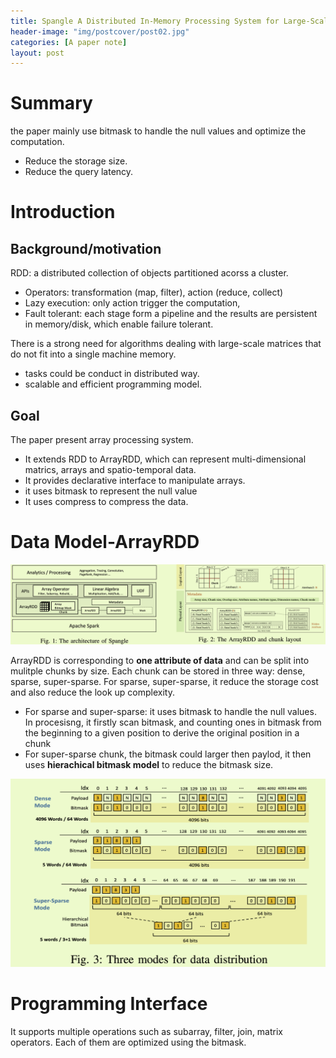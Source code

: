 ```yaml
---
title: Spangle A Distributed In-Memory Processing System for Large-Scale Arrays
header-image: "img/postcover/post02.jpg"
categories: [A paper note]
layout: post
---
```


# Summary

the paper mainly use bitmask to handle the null values and optimize the computation.

- Reduce the storage size.
- Reduce the query latency.

# Introduction

## Background/motivation

RDD: a distributed collection of objects partitioned acorss a cluster.

- Operators: transformation (map, filter), action (reduce, collect)
- Lazy execution: only action trigger the computation, 
- Fault tolerant: each stage form a pipeline and the results are persistent in memory/disk, which enable failure tolerant.

There is a strong need for algorithms dealing with large-scale matrices that do not fit into a single machine memory.

- tasks could be conduct in distributed way. 
- scalable and efficient programming model.

## Goal

The paper present array processing system.

- It extends RDD to ArrayRDD, which can represent multi-dimensional matrics, arrays and spatio-temporal data.
- It provides declarative interface to manipulate arrays.
- it uses bitmask to represent the null value
- It uses compress to compress the data.

# Data Model-ArrayRDD

![image-20230613115750150](../../img/a_img_store/image-20230613115750150.png)

ArrayRDD is corresponding to **one attribute of data** and can be split into mulitple chunks by size. Each chunk can be stored in three way: dense, sparse, super-sparse. For sparse, super-sparse, it reduce the storage cost and also reduce the look up complexity.

- For sparse and super-sparse: it uses bitmask to handle the null values. In procesisng, it firstly scan bitmask, and counting ones in bitmask from the beginning to a given position to derive the original position in a chunk
- For super-sparse chunk, the bitmask could larger then paylod, it then uses **hierachical bitmask model** to reduce the bitmask size.

![image-20230613121146468](../../img/a_img_store/image-20230613121146468.png)

# Programming Interface

It supports multiple operations such as subarray, filter, join, matrix operators. Each of them are optimized using the bitmask.